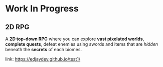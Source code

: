 # Work In Progress

## 2D RPG

A **2D top-down RPG** where you can explore **vast pixelated worlds**, **complete quests**, defeat enemies using swords and items that are _hidden_ beneath the **secrets** of each biomes.

link: https://edjaydev.github.io/test1/
